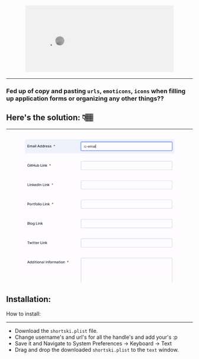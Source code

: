 <div align="center">

<img alt="shortski" style="object-fit: cover; width:400px; height:180px;" src="assets/shortski_logo.gif"> </img>

</div>
<hr>

### Fed up of copy and pasting `urls`, `emoticons`, `icons` when filling up application forms or organizing any other things??

## Here's the solution: 👇🏽

<hr>

<div align="center">

<img alt="shortski_demo" style="width: 450px; height: 400px" src="assets/shortski_demo.gif"> </img>

</div>

## Installation:

How to install:

<hr>

- Download the `shortski.plist` file.
- Change username's and url's for all the handle's and add your's :p
- Save it and Navigate to System Preferences → Keyboard → Text
- Drag and drop the downloaded `shortski.plist` to the `text` window.
